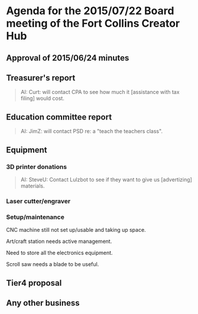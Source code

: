 # Agenda for the 2015/07/22 Board meeting of the Fort Collins Creator Hub

## Approval of 2015/06/24 minutes

## Treasurer's report

> AI: Curt: will contact CPA to see how much it [assistance with tax filing]
> would cost.

## Education committee report

> AI: JimZ: will contact PSD re: a "teach the teachers class".

## Equipment

### 3D printer donations

> AI: SteveU: Contact Lulzbot to see if they want to give us [advertizing]
> materials.

### Laser cutter/engraver

### Setup/maintenance

CNC machine still not set up/usable and taking up space.

Art/craft station needs active management.

Need to store all the electronics equipment.

Scroll saw needs a blade to be useful.

## Tier4 proposal

## Any other business
